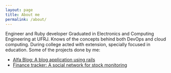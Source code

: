 ```yaml
---
layout: page
title: About me
permalink: /about/
---
```


Engineer and Ruby developer Graduated in Electronics and Computing Engineering at UFRJ.
Knows of the concepts behind both DevOps and cloud computing.
During college acted with extension, specially focused in education.
Some of the projects done by me:
<ul>
  <li><a href= "https://alfa-blog-rpmx.herokuapp.com"> Alfa Blog: A blog application using rails </a></li>
  <li><a href = "https://finance-tracker-rpmx.herokuapp.com"> Finance tracker: A social network for stock monitoring</a></li>
</ul>